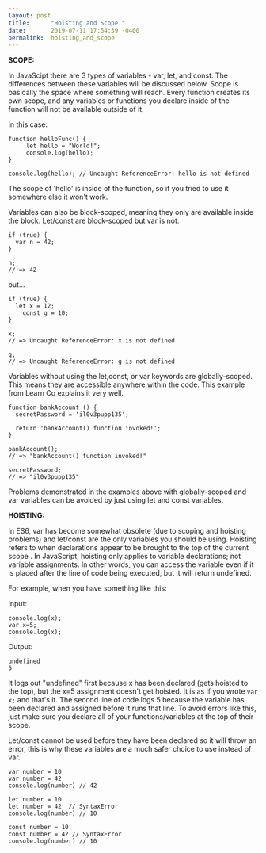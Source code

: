 ```yaml
---
layout: post
title:      "Hoisting and Scope "
date:       2019-07-11 17:54:39 -0400
permalink:  hoisting_and_scope
---
```


**SCOPE:**

In JavaScipt there are 3 types of variables - var, let, and const. The differences between these variables will be discussed below. Scope is basically the space where something will reach. Every function creates its own scope, and any variables or functions you declare inside of the function will not be available outside of it.

In this case: 

```
function helloFunc() {
     let hello = "World!";
     console.log(hello);
}
	 
console.log(hello); // Uncaught ReferenceError: hello is not defined
```
	 
The scope of 'hello' is inside of the function, so if you tried to use it somewhere else it won't work. 

Variables can also be block-scoped, meaning they only are available inside the block. Let/const are block-scoped but var is not. 

```
if (true) {
  var n = 42;
}
 
n;
// => 42
```

but...

```
if (true) {
  let x = 12;
	const g = 10;
}
 
x;
// => Uncaught ReferenceError: x is not defined

g;
// => Uncaught ReferenceError: g is not defined
```

Variables without using the let,const, or var keywords are globally-scoped. This means they are accessible anywhere within the code. This example from Learn Co explains it very well.

```
function bankAccount () {
  secretPassword = 'il0v3pupp135';
 
  return 'bankAccount() function invoked!';
}
 
bankAccount();
// => "bankAccount() function invoked!"
 
secretPassword;
// => "il0v3pupp135"
```


Problems demonstrated in the examples above with globally-scoped and var variables can be avoided by just using let and const variables. 

**HOISTING:**

In ES6, var has become somewhat obsolete (due to scoping and hoisting problems) and let/const are the only variables you should be using. Hoisting refers to when declarations appear to be brought to the top of the current scope . In JavaScript, hoisting only applies to variable declarations; not variable assignments. In other words, you can access the variable even if it is placed after the line of code being executed, but it will return undefined. 

For example, when you have something like this:  

Input:
```
console.log(x);
var x=5;
console.log(x);
```

Output:
```
undefined
5
```

It logs out "undefined" first because x has been declared (gets hoisted to the top), but the x=5 assignment doesn't get hoisted. It is as if you wrote ```var x;``` and that's it. The second line of code logs 5 because the variable has been declared and assigned before it runs that line. To avoid errors like this, just make sure you declare all of your functions/variables at the top of their scope. 

Let/const cannot be used before they have been declared so it will throw an error, this is why these variables are a much safer choice to use instead of var. 


```
var number = 10
var number = 42
console.log(number) // 42
```

```
let number = 10
let number = 42  // SyntaxError
console.log(number) // 10
```

```
const number = 10
const number = 42 // SyntaxError
console.log(number) // 10
```









